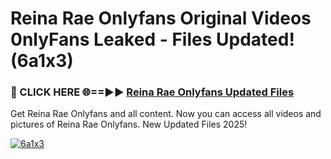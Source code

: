 # Reina Rae Onlyfans Original Videos 0nlyFans Leaked - Files Updated! (6a1x3)

<h3>🔴 CLICK HERE 🌐==►► <a href="https://tinyurl.com/x26r9saj" rel="nofollow">Reina Rae Onlyfans Updated Files</a></h3>

Get Reina Rae Onlyfans and all content. Now you can access all videos and pictures of Reina Rae Onlyfans. New Updated Files 2025!

[![6a1x3](https://i.imgur.com/LkgZPqh.gif)](https://tinyurl.com/x26r9saj)
